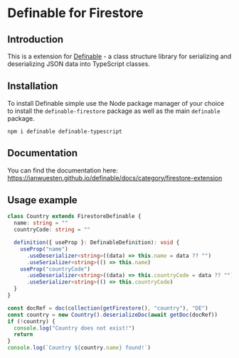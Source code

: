 # Definable for Firestore

## Introduction

This is a extension for [Definable](https://github.com/janwuesten/definable) - a class structure library for serializing and deserializing JSON data into TypeScript classes.

## Installation

To install Definable simple use the Node package manager of your choice to install the `definable-firestore` package as well as the main `definable` package.

`npm i definable definable-typescript`

## Documentation

You can find the documentation here: https://janwuesten.github.io/definable/docs/category/firestore-extension

## Usage example

```ts
class Country extends FirestoreDefinable {
  name: string = ""
  countryCode: string = ""

  definition({ useProp }: DefinableDefinition): void {
    useProp("name")
      .useDeserializer<string>((data) => this.name = data ?? "")
      .useSerializer<string>(() => this.name)
    useProp("countryCode")
      .useDeserializer<string>((data) => this.countryCode = data ?? "")
      .useSerializer<string>(() => this.countryCode)
  }
}

const docRef = doc(collection(getFirestore(), "country"), "DE")
const country = new Country().deserializeDoc(await getDoc(docRef))
if (!country) {
  console.log("Country does not exist!")
  return
}
console.log(`Country ${country.name} found!`)
```